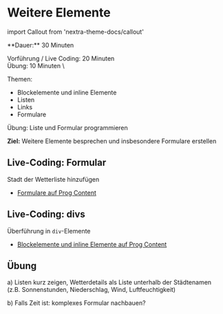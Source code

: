 # Weitere Elemente

import Callout from 'nextra-theme-docs/callout'

<Callout>
  **Dauer:** 30 Minuten

  Vorführung / Live Coding: 20 Minuten \
  Übung: 10 Minuten \

  Themen:

  - Blockelemente und inline Elemente
  - Listen
  - Links
  - Formulare

  Übung: Liste und Formular programmieren

  **Ziel:** Weitere Elemente besprechen und insbesondere Formulare erstellen
</Callout>

## Live-Coding: Formular

Stadt der Wetterliste hinzufügen

- [Formulare auf Prog Content](https://www.progcontent.com/html-kompakt/formulare)

## Live-Coding: divs

Überführung in `div`-Elemente

- [Blockelemente und inline Elemente auf Prog Content](https://www.progcontent.com/html-kompakt/block-inline)

## Übung 

a)
Listen kurz zeigen, Wetterdetails als Liste unterhalb der Städtenamen
(z.B. Sonnenstunden, Niederschlag, Wind, Luftfeuchtigkeit)

b) 
Falls Zeit ist: komplexes Formular nachbauen?
